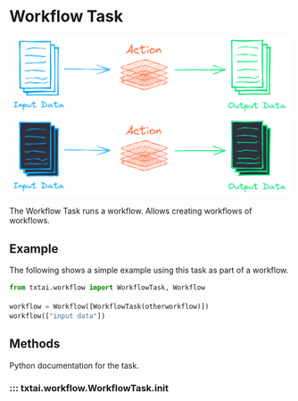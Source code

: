 # Workflow Task

![task](../../images/task.png#only-light)
![task](../../images/task-dark.png#only-dark)

The Workflow Task runs a workflow. Allows creating workflows of workflows.

## Example

The following shows a simple example using this task as part of a workflow.

```python
from txtai.workflow import WorkflowTask, Workflow

workflow = Workflow([WorkflowTask(otherworkflow)])
workflow(["input data"])
```

## Methods

Python documentation for the task.

### ::: txtai.workflow.WorkflowTask.__init__
